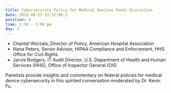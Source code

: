 ```yaml
---
title: Cybersecurity Policy for Medical Devices Panel Discussion
date: 2016-09-21 22:32:00 Z
position: 5
time: 1:30 - 3:00 pm
day: 2
---
```


* Chantal Worzala, Director of Policy, American Hospital Association
* Iliana Peters, Senior Advisor, HIPAA Compliance and Enforcement, HHS Office for Civil Rights
* Jarvis Rodgers, IT Audit Director, U.S. Department of Health and Human Services (HHS), Office of Inspector General (OIG


Panelists provide insights and commentary on federal policies for medical device cybersecurity in this spirited conversation moderated by Dr. Kevin Fu.

